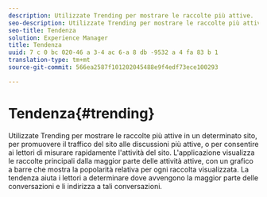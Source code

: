 ```yaml
---
description: Utilizzate Trending per mostrare le raccolte più attive.
seo-description: Utilizzate Trending per mostrare le raccolte più attive.
seo-title: Tendenza
solution: Experience Manager
title: Tendenza
uuid: 7 c 0 bc 020-46 a 3-4 ac 6-a 8 db -9532 a 4 fa 83 b 1
translation-type: tm+mt
source-git-commit: 566ea2587f101202045488e9f4edf73ece100293

---
```



# Tendenza{#trending}

Utilizzate Trending per mostrare le raccolte più attive in un determinato sito, per promuovere il traffico del sito alle discussioni più attive, o per consentire ai lettori di misurare rapidamente l'attività del sito. L'applicazione visualizza le raccolte principali dalla maggior parte delle attività attive, con un grafico a barre che mostra la popolarità relativa per ogni raccolta visualizzata. La tendenza aiuta i lettori a determinare dove avvengono la maggior parte delle conversazioni e li indirizza a tali conversazioni.

